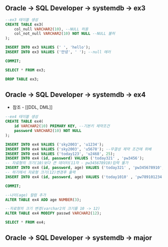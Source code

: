 ## Oracle → SQL Developer → systemdb → ex3
```sql
--ex3 테이블 생성
CREATE TABLE ex3(
    col_null VARCHAR2(10), --NULL 허용
    col_not_null VARCHAR2(10) NOT NULL --NULL 불허
);

INSERT INTO ex3 VALUES (' ', 'hello');
INSERT INTO ex3 VALUES ('안녕', ' '); --null 에러

COMMIT;

SELECT * FROM ex3;

DROP TABLE ex3;
```
## Oracle → SQL Developer → systemdb → ex4
 - 참조 -  [[DDL, DML]]
```sql
--ex4 테이블 생성
CREATE TABLE ex4(
    id VARCHAR2(10) PRIMARY KEY, --기본키 제약조건
    password VARCHAR2(10) NOT NULL
);

INSERT INTO ex4 VALUES ('sky2003', 'u1234');
INSERT INTO ex4 VALUES ('sky2003', 'u5678'); --무결성 제약 조건에 위배
INSERT INTO ex4 VALUES ('today123', 'u2468', 25);
INSERT INTO ex4 (id, password) VALUES ('today321' , 'pw3456');
-- 자료형의 크기(10)보다 큰 데이터(11자 - pw345678910)입력 불가 
INSERT INTO ex4 (id, password, age) VALUES ('today321' , 'pw345678910', 23);
-- 하기에서 자료형 크기(12)변경후 출력
INSERT INTO ex4 (id, password, age) VALUES ('today1010' , 'pw789101234', 24); 

COMMIT;

--나이(age) 컬럼 추가
ALTER TABLE ex4 ADD age NUMBER(3);

--자료형의 크기 변경(varchar2의 크기를 10 -> 12)
ALTER TABLE ex4 MODIFY passwd VARCHAR2(12);

SELECT * FROM ex4;
```
## Oracle → SQL Developer → systemdb → major
